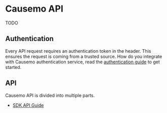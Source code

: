 Causemo API
====================
TODO

Authentication
--------------
Every API request requires an authentication token in the header. This ensures the request is coming from a trusted source. How do you integrate with Causemo authentication service, read the [authentication guide](https://github.com/Causemo/api-doc/blob/master/sections/authentication.md) to get started.

API
--------------
Causemo API is divided into multiple parts.
- [SDK API Guide](https://github.com/Causemo/api-doc/blob/master/sections/api/1/sdk/README.md) 
